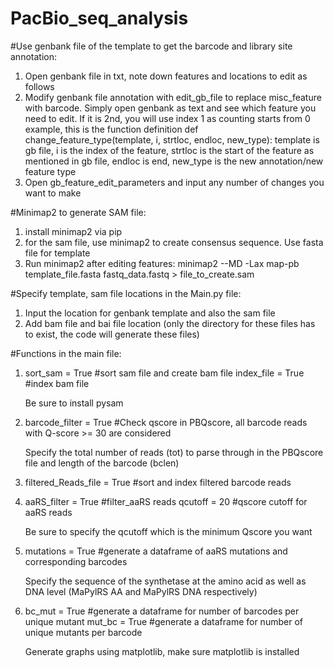 # PacBio_seq_analysis

#Use genbank file of the template to get the barcode and library site annotation: 
1) Open genbank file in txt, note down features and locations to edit as follows
2) Modify genbank file annotation with edit_gb_file to replace misc_feature with barcode. Simply open genbank as text and see which feature you need to edit. If it is 2nd, you will use index 1 as counting starts from 0
example, this is the function definition def change_feature_type(template, i, strtloc, endloc, new_type):
template is gb file, i is the index of the feature, strtloc is the start of the feature as mentioned in gb file, endloc is end, new_type is the new annotation/new feature type
3) Open gb_feature_edit_parameters and input any number of changes you want to make

#Minimap2 to generate SAM file:

1) install minimap2 via pip
2) for the sam file, use minimap2 to create consensus sequence. Use fasta file for template
3) Run minimap2 after editing features: minimap2 --MD -Lax map-pb template_file.fasta fastq_data.fastq > file_to_create.sam

#Specify template, sam file locations in the Main.py file:
1) Input the location for genbank template and also the sam file
2) Add bam file and bai file location (only the directory for these files has to exist, the code will generate these files)

#Functions in the main file:

1) sort_sam = True       #sort sam file and create bam file
   index_file = True     #index bam file

   Be sure to install pysam 

2) barcode_filter = True #Check qscore in PBQscore, all barcode reads with Q-score >= 30 are considered

   Specify the total number of reads (tot) to parse through in the PBQscore file and length of the barcode (bclen)

3) filtered_Reads_file = True       #sort and index filtered barcode reads

4) aaRS_filter = True               #filter_aaRS reads
   qcutoff = 20 #qscore cutoff for aaRS reads

   Be sure to specify the qcutoff which is the minimum Qscore you want

5) mutations = True                 #generate a dataframe of aaRS mutations and corresponding barcodes

   Specify the sequence of the synthetase at the amino acid as well as DNA level (MaPylRS AA and MaPylRS DNA respectively)
    
6) bc_mut = True                   #generate a dataframe for number of barcodes per unique mutant
   mut_bc = True                   #generate a dataframe for number of unique mutants per barcode

   Generate graphs using matplotlib, make sure matplotlib is installed



